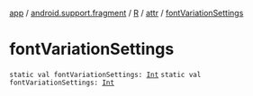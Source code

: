 [app](../../../index.md) / [android.support.fragment](../../index.md) / [R](../index.md) / [attr](index.md) / [fontVariationSettings](./font-variation-settings.md)

# fontVariationSettings

`static val fontVariationSettings: `[`Int`](https://kotlinlang.org/api/latest/jvm/stdlib/kotlin/-int/index.html)
`static val fontVariationSettings: `[`Int`](https://kotlinlang.org/api/latest/jvm/stdlib/kotlin/-int/index.html)